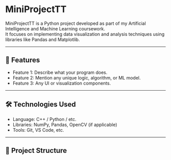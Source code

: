 # MiniProjectTT

MiniProjectTT is a Python project developed as part of my Artificial Intelligence and Machine Learning coursework.  
It focuses on implementing data visualization and analysis techniques using libraries like Pandas and Matplotlib.

---

## 🚀 Features
- Feature 1: Describe what your program does.
- Feature 2: Mention any unique logic, algorithm, or ML model.
- Feature 3: Any UI or visualization components.

---

## 🛠️ Technologies Used
- Language: C++ / Python / etc.
- Libraries: NumPy, Pandas, OpenCV (if applicable)
- Tools: Git, VS Code, etc.

---

## 📂 Project Structure

